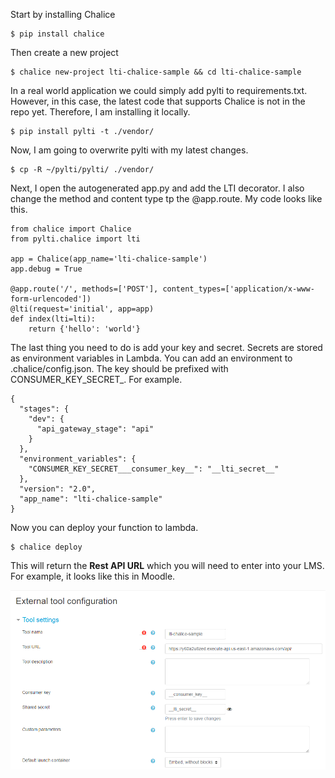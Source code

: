 Start by installing Chalice 

```
$ pip install chalice
```

Then create a new project 

```
$ chalice new-project lti-chalice-sample && cd lti-chalice-sample
```

In a real world application we could simply add pylti to requirements.txt.
However, in this case, the latest code that supports Chalice is not in the 
repo yet. Therefore, I am installing it locally. 

```
$ pip install pylti -t ./vendor/
```

Now, I am going to overwrite pylti with my latest changes. 

```
$ cp -R ~/pylti/pylti/ ./vendor/ 
```

Next, I open the autogenerated app.py and add the LTI decorator. I also change 
the method and content type tp the @app.route. My code looks like this.

```
from chalice import Chalice
from pylti.chalice import lti

app = Chalice(app_name='lti-chalice-sample')
app.debug = True 

@app.route('/', methods=['POST'], content_types=['application/x-www-form-urlencoded'])
@lti(request='initial', app=app)
def index(lti=lti):
    return {'hello': 'world'}
```

The last thing you need to do is add your key and secret. Secrets are stored 
as environment variables in Lambda. You can add an environment to 
.chalice/config.json. The key should be prefixed with CONSUMER_KEY_SECRET_. 
For example. 

```
{
  "stages": {
    "dev": {
      "api_gateway_stage": "api"
    }
  },
  "environment_variables": {
    "CONSUMER_KEY_SECRET___consumer_key__": "__lti_secret__"
  },
  "version": "2.0",
  "app_name": "lti-chalice-sample"
}
```

Now you can deploy your function to lambda.

```
$ chalice deploy
```

This will return the **Rest API URL** which you will need to enter into your 
LMS. For example, it looks like this in Moodle.

![Moodle](moodle-lti-configuration.png)
